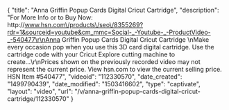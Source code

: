 {
    "title": "Anna Griffin Popup Cards Digital Cricut Cartridge",
    "description": "For More Info or to Buy Now: http:\/\/www.hsn.com\/products\/seo\/8355269?rdr=1&sourceid=youtube&cm_mmc=Social-_-Youtube-_-ProductVideo-_-540477\r\nAnna Griffin Popup Cards Digital Cricut Cartridge  \nMake every occasion pop when you use this 3D card digital cartridge. Use the cartridge code with your Cricut Explore cutting machine to create...\r\nPrices shown on the previously recorded video may not represent the current price.  View hsn.com to view the current selling price. HSN Item #540477",
    "videoid": "112330570",
    "date_created": "1499790439",
    "date_modified": "1503416602",
    "type": "captivate",
    "layout": "video",
    "url": "\/v\/anna-griffin-popup-cards-digital-cricut-cartridge\/112330570"
}